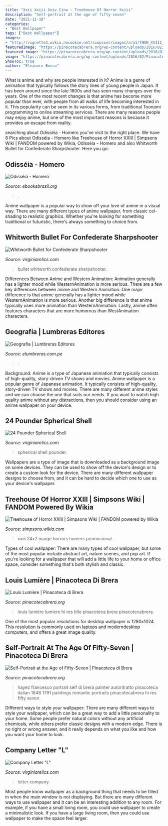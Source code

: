 ```yaml
---
title: "Xxii Xxiii Xxiv Cina ~ Treehouse Of Horror Xxiii"
description: "Self-portrait at the age of fifty-seven"
date: "2021-11-18"
categories:
- "Best Wallpaper"
tags: ["Best Wallpaper"]
images:
- "http://vignette3.wikia.nocookie.net/simpsons/images/a/a1/THOH_XXIII_Poster_R5.jpg/revision/latest?cb=20120919011226"
featuredImage: "https://pinacotecabrera.org/wp-content/uploads/2016/02/Pinacoteca-Brera-Fototeca03.jpg"
featured_image: "https://pinacotecabrera.org/wp-content/uploads/2016/02/Pinacoteca-Brera-Fototeca03.jpg"
image: "https://pinacotecabrera.org/wp-content/uploads/2016/02/Pinacoteca-Brera-Fototeca03.jpg"
ShowToc: true
author: "Eleanore Bosco"
---
```



What is anime and why are people interested in it?
Anime is a genre of animation that typically follows the story lines of young people in Japan. It has been around since the late 1800s and has seen many changes over the years. One of the most recent changes is that anime has become more popular than ever, with people from all walks of life becoming interested in it. This popularity can be seen in its various forms, from traditional Toonami programming to online streaming services. There are many reasons people may enjoy anime, but one of the most important reasons is because it provides an escape from reality.

	

		
searching about Odisséia - Homero you've visit to the right place. We have 8 Pics about Odisséia - Homero like Treehouse of Horror XXIII | Simpsons Wiki | FANDOM powered by Wikia, Odisséia - Homero and also Whitworth Bullet for Confederate Sharpshooter. Here you go:
		
    
## Odisséia - Homero

<img loading=lazy src="https://www.ebooksbrasil.org/eLibris/imagens/odisseiap.jpg" onerror="this.onerror=null;this.src='https://tse1.mm.bing.net/th?id=OIP.5bWOZdmE81RdeLbuY7oMuAHaJ4&amp;pid=15.1';" alt="Odisséia - Homero">

_Source: ebooksbrasil.org_

>. 

	

Anime wallpaper is a popular way to show off your love of anime in a visual way. There are many different types of anime wallpaper, from classic cel-shading to realistic graphics. Whether you're looking for something traditional or futuristic, there's always something to choice from.

    
## Whitworth Bullet For Confederate Sharpshooter

<img loading=lazy src="https://www.virginiarelics.com/assets/productimages/_resampled/PadWyI3MjAiLCI1NDAiLCJGRkZGRkYiLDBd/PC1614a-002-2.jpg" onerror="this.onerror=null;this.src='https://tse2.mm.bing.net/th?id=OIP.Q5ZQjC7BqMcqL7sko3QiAwHaFj&amp;pid=15.1';" alt="Whitworth Bullet for Confederate Sharpshooter">

_Source: virginiarelics.com_

>bullet whitworth confederate sharpshooter. 

	

Differences Between Anime and Western Animation: Animation generally has a lighter mood while WesternAnimation is more serious.
There are a few key differences between anime and Western Animation. One major difference is that anime generally has a lighter mood while WesternAnimation is more serious. Another big difference is that anime typically uses more animation than WesternAnimation. Lastly, anime often features characters that are more humorous than WestAnimation characters.

    
## Geografía | Lumbreras Editores

<img loading=lazy src="http://elumbreras.com.pe/sites/default/files/portada-compendio-geografia_para-panoles.jpg" onerror="this.onerror=null;this.src='https://tse2.mm.bing.net/th?id=OIP.f2CfkA0EpCkP7fYcDTVlHQAAAA&amp;pid=15.1';" alt="Geografía | Lumbreras Editores">

_Source: elumbreras.com.pe_

>. 

	

Background: Anime is a type of Japanese animation that typically consists of high-quality, story-driven TV shows and movies.
Anime wallpaper is a popular genre of Japanese animation. It typically consists of high-quality, story-driven TV shows and movies. There are many different anime styles and we can choose the one that suits our needs. If you want to watch high quality anime without any distractions, then you should consider using an anime wallpaper on your device.

    
## 24 Pounder Spherical Shell

<img loading=lazy src="https://www.virginiarelics.com/assets/productimages/_resampled/PadWyI3MjAiLCI1NDAiLCJGRkZGRkYiLDBd/PC8668-6.JPG" onerror="this.onerror=null;this.src='https://tse1.mm.bing.net/th?id=OIP.EAI1GvuuyBeAj3WKjtRwtQHaFj&amp;pid=15.1';" alt="24 Pounder Spherical Shell">

_Source: virginiarelics.com_

>spherical shell pounder. 

	

Wallpapers are a type of image that is downloaded as a background image on some devices. They can be used to show off the device's design or to create a custom look for the device. There are many different wallpaper designs to choose from, and it can be hard to decide which one to use as your device's wallpaper.

    
## Treehouse Of Horror XXIII | Simpsons Wiki | FANDOM Powered By Wikia

<img loading=lazy src="http://vignette3.wikia.nocookie.net/simpsons/images/a/a1/THOH_XXIII_Poster_R5.jpg/revision/latest?cb=20120919011226" onerror="this.onerror=null;this.src='https://tse4.mm.bing.net/th?id=OIP.MjxUFXxZWskfpAloN2UyvAHaK-&amp;pid=15.1';" alt="Treehouse of Horror XXIII | Simpsons Wiki | FANDOM powered by Wikia">

_Source: simpsons.wikia.com_

>xxiii 24x2 marge horrors homers promocional. 

	

Types of cool wallpaper:
There are many types of cool wallpaper, but some of the most popular include abstract art, nature scenes, and pop art. If you're looking for a wallpaper that will add a little life to your home or office space, consider something that's both stylish and classic.

    
## Louis Lumière | Pinacoteca Di Brera

<img loading=lazy src="https://pinacotecabrera.org/wp-content/uploads/2016/02/Pinacoteca-Brera-Fototeca03.jpg" onerror="this.onerror=null;this.src='https://tse3.mm.bing.net/th?id=OIP.38osT2gW0b7tRahSP514sgHaLM&amp;pid=15.1';" alt="Louis Lumière | Pinacoteca di Brera">

_Source: pinacotecabrera.org_

>louis lumière lumiere hi res title pinacoteca brera pinacotecabrera. 

	

One of the most popular resolutions for desktop wallpaper is 1280x1024. This resolution is commonly used on laptops and moderndesktop computers, and offers a great image quality.

    
## Self-Portrait At The Age Of Fifty-Seven | Pinacoteca Di Brera

<img loading=lazy src="https://pinacotecabrera.org/wp-content/uploads/2014/10/Hayez-autoritratto.jpg" onerror="this.onerror=null;this.src='https://tse3.mm.bing.net/th?id=OIP.lRUx7XAwldgzr07YZ0qZmAHaJ5&amp;pid=15.1';" alt="Self-Portrait at the Age of Fifty-Seven | Pinacoteca di Brera">

_Source: pinacotecabrera.org_

>hayez francesco portrait self di brera painter autoritratto pinacoteca italian 1848 1791 paintings romantic portraits pinacotecabrera hi res fifty seven. 

	

Different ways to style your wallpaper:
There are many different ways to style your wallpaper, which can be a great way to add a little personality to your home. Some people prefer natural colors without any artificial chemicals, while others prefer classic designs with a modern edge. There is no right or wrong answer, and it really depends on what you like and how you want your home to look.

    
## Company Letter &quot;L&quot;

<img loading=lazy src="https://www.virginiarelics.com/assets/productimages/_resampled/PadWyI3MjAiLCI1NDAiLCJGRkZGRkYiLDBd/PC6702-1.JPG" onerror="this.onerror=null;this.src='https://tse4.mm.bing.net/th?id=OIP.dO2fOZLYveQtXhfz28yfUQHaFj&amp;pid=15.1';" alt="Company Letter &quot;L&quot;">

_Source: virginiarelics.com_

>letter company. 

	

Most people know wallpaper as a background thing that needs to be filled in when the main window is not displaying. But there are many different ways to use wallpaper and it can be an interesting addition to any room. For example, if you have a small living room, you could use wallpaper to create a minimalistic look. If you have a large living room, then you could use wallpaper to make the space feel larger.

